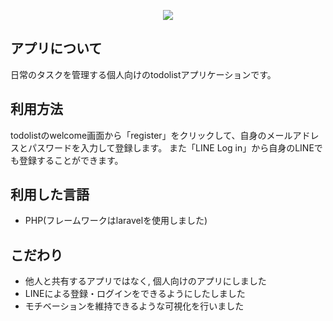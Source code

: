 <p align="center"><img class="block h-20 w-auto fill-current" src="/images/logo.png"></p>


## アプリについて

日常のタスクを管理する個人向けのtodolistアプリケーションです。

## 利用方法

todolistのwelcome画面から「register」をクリックして、自身のメールアドレスとパスワードを入力して登録します。
また「LINE Log in」から自身のLINEでも登録することができます。

## 利用した言語
- PHP(フレームワークはlaravelを使用しました)

## こだわり
- 他人と共有するアプリではなく, 個人向けのアプリにしました
- LINEによる登録・ログインをできるようにしたしました
- モチベーションを維持できるような可視化を行いました
